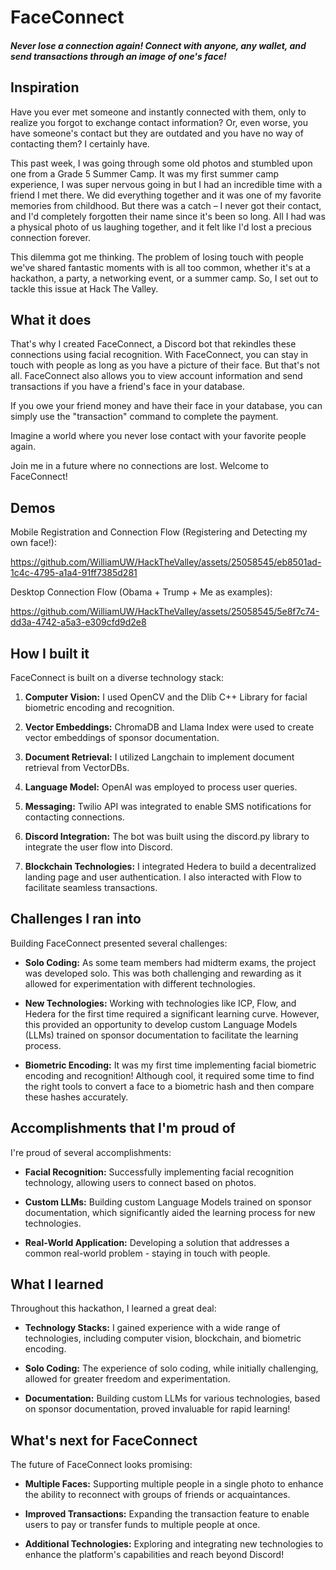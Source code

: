 # FaceConnect

##### Never lose a connection again! Connect with anyone, any wallet, and send transactions through an image of one's face!

## Inspiration

Have you ever met someone and instantly connected with them, only to realize you forgot to exchange contact information? Or, even worse, you have someone's contact but they are outdated and you have no way of contacting them? I certainly have.

This past week, I was going through some old photos and stumbled upon one from a Grade 5 Summer Camp. It was my first summer camp experience, I was super nervous going in but I had an incredible time with a friend I met there. We did everything together and it was one of my favorite memories from childhood. But there was a catch – I never got their contact, and I'd completely forgotten their name since it's been so long. All I had was a physical photo of us laughing together, and it felt like I'd lost a precious connection forever.

This dilemma got me thinking. The problem of losing touch with people we've shared fantastic moments with is all too common, whether it's at a hackathon, a party, a networking event, or a summer camp. So, I set out to tackle this issue at Hack The Valley.

## What it does

That's why I created FaceConnect, a Discord bot that rekindles these connections using facial recognition. With FaceConnect, you can stay in touch with people as long as you have a picture of their face. But that's not all. FaceConnect also allows you to view account information and send transactions if you have a friend's face in your database.

If you owe your friend money and have their face in your database, you can simply use the "transaction" command to complete the payment.

Imagine a world where you never lose contact with your favorite people again.

Join me in a future where no connections are lost. Welcome to FaceConnect!

## Demos

Mobile Registration and Connection Flow (Registering and Detecting my own face!):


https://github.com/WilliamUW/HackTheValley/assets/25058545/eb8501ad-1c4c-4795-a1a4-91ff7385d281


Desktop Connection Flow (Obama + Trump + Me as examples):


https://github.com/WilliamUW/HackTheValley/assets/25058545/5e8f7c74-dd3a-4742-a5a3-e309cfd9d2e8



## How I built it

FaceConnect is built on a diverse technology stack:

1. **Computer Vision:** I used OpenCV and the Dlib C++ Library for facial biometric encoding and recognition.

2. **Vector Embeddings:** ChromaDB and Llama Index were used to create vector embeddings of sponsor documentation.

3. **Document Retrieval:** I utilized Langchain to implement document retrieval from VectorDBs.

4. **Language Model:** OpenAI was employed to process user queries.

5. **Messaging:** Twilio API was integrated to enable SMS notifications for contacting connections.

6. **Discord Integration:** The bot was built using the discord.py library to integrate the user flow into Discord.

7. **Blockchain Technologies:** I integrated Hedera to build a decentralized landing page and user authentication. I also interacted with Flow to facilitate seamless transactions.

## Challenges I ran into

Building FaceConnect presented several challenges:

- **Solo Coding:** As some team members had midterm exams, the project was developed solo. This was both challenging and rewarding as it allowed for experimentation with different technologies.

- **New Technologies:** Working with technologies like ICP, Flow, and Hedera for the first time required a significant learning curve. However, this provided an opportunity to develop custom Language Models (LLMs) trained on sponsor documentation to facilitate the learning process.

- **Biometric Encoding:** It was my first time implementing facial biometric encoding and recognition! Although cool, it required some time to find the right tools to convert a face to a biometric hash and then compare these hashes accurately.

## Accomplishments that I'm proud of

I're proud of several accomplishments:

- **Facial Recognition:** Successfully implementing facial recognition technology, allowing users to connect based on photos.

- **Custom LLMs:** Building custom Language Models trained on sponsor documentation, which significantly aided the learning process for new technologies.

- **Real-World Application:** Developing a solution that addresses a common real-world problem - staying in touch with people.

## What I learned

Throughout this hackathon, I learned a great deal:

- **Technology Stacks:** I gained experience with a wide range of technologies, including computer vision, blockchain, and biometric encoding.

- **Solo Coding:** The experience of solo coding, while initially challenging, allowed for greater freedom and experimentation.

- **Documentation:** Building custom LLMs for various technologies, based on sponsor documentation, proved invaluable for rapid learning!

## What's next for FaceConnect

The future of FaceConnect looks promising:

- **Multiple Faces:** Supporting multiple people in a single photo to enhance the ability to reconnect with groups of friends or acquaintances.

- **Improved Transactions:** Expanding the transaction feature to enable users to pay or transfer funds to multiple people at once.

- **Additional Technologies:** Exploring and integrating new technologies to enhance the platform's capabilities and reach beyond Discord!
